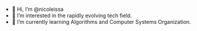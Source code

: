 - 👋 Hi, I’m @nicoleissa
- 👀 I’m interested in the rapidly evolving tech field.
- 🌱 I’m currently learning Algorithms and Computer Systems Organization.

<!---
nicoleissa/nicoleissa is a ✨ special ✨ repository because its `README.md` (this file) appears on your GitHub profile.
You can click the Preview link to take a look at your changes.
--->

